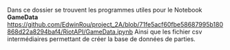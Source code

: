 Dans ce dossier se trouvent les programmes utiles pour le Notebook **GameData** https://github.com/EdwinRou/project_2A/blob/71fe5acf60fbe58687995b180868d22a8294baf4/RiotAPI/GameData.ipynb
Ainsi que les fichier csv intermédiaires permettant de créer la base de données de parties.
